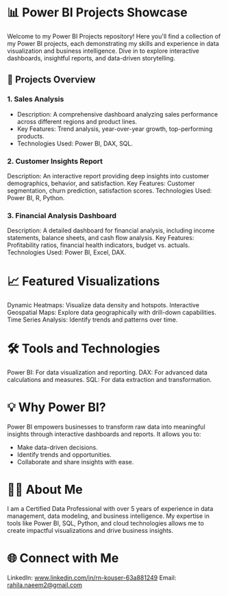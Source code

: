 # 📊 Power BI Projects Showcase
Welcome to my Power BI Projects repository! Here you'll find a collection of my Power BI projects, each demonstrating my skills and experience in data visualization and business intelligence. Dive in to explore interactive dashboards, insightful reports, and data-driven storytelling. 

## 🚀 Projects Overview
### 1. Sales Analysis
- Description: A comprehensive dashboard analyzing sales performance across different regions and product lines.
- Key Features: Trend analysis, year-over-year growth, top-performing products.
- Technologies Used: Power BI, DAX, SQL.

### 2. Customer Insights Report
Description: An interactive report providing deep insights into customer demographics, behavior, and satisfaction.
Key Features: Customer segmentation, churn prediction, satisfaction scores.
Technologies Used: Power BI, R, Python.

### 3. Financial Analysis Dashboard
Description: A detailed dashboard for financial analysis, including income statements, balance sheets, and cash flow analysis.
Key Features: Profitability ratios, financial health indicators, budget vs. actuals.
Technologies Used: Power BI, Excel, DAX.

# 📈 Featured Visualizations
Dynamic Heatmaps: Visualize data density and hotspots.
Interactive Geospatial Maps: Explore data geographically with drill-down capabilities.
Time Series Analysis: Identify trends and patterns over time.

# 🛠 Tools and Technologies
Power BI: For data visualization and reporting.
DAX: For advanced data calculations and measures.
SQL: For data extraction and transformation.

# 💡 Why Power BI?
Power BI empowers businesses to transform raw data into meaningful insights through interactive dashboards and reports. It allows you to:
- Make data-driven decisions.
- Identify trends and opportunities.
- Collaborate and share insights with ease.

# 👨‍💻 About Me
I am a Certified Data Professional with over 5 years of experience in data management, data modeling, and business intelligence. My expertise in tools like Power BI, SQL, Python, and cloud technologies allows me to create impactful visualizations and drive business insights.

# 🌐 Connect with Me
LinkedIn: www.linkedin.com/in/rn-kouser-63a881249
Email: rahila.naeem2@gmail.com
